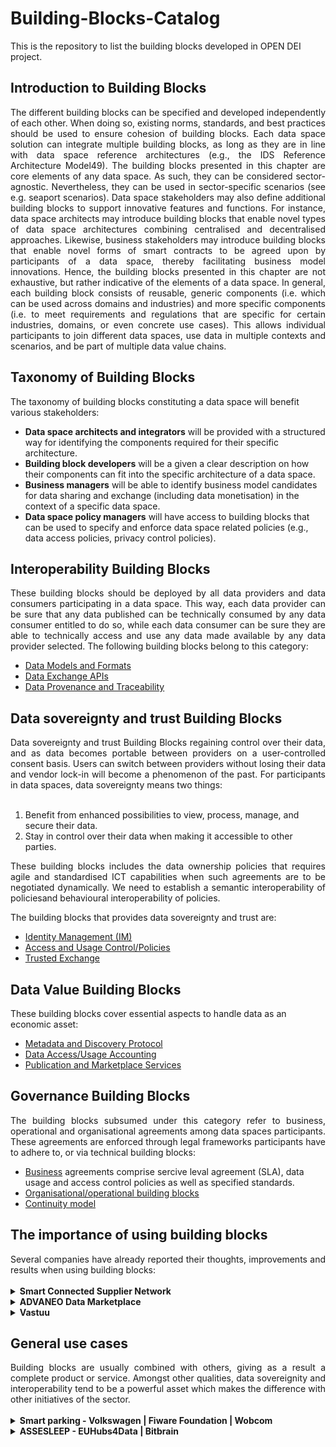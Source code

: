 # Building-Blocks-Catalog
This is the repository to list the building blocks developed in OPEN DEI project.

## Introduction to Building Blocks
<div align="justify">The different building blocks can be specified and developed independently of each other.  When doing so, existing norms, standards, and best practices should be used to ensure  cohesion of building blocks. Each data space solution can integrate multiple building blocks, as long as they are in line with data space reference architectures (e.g., the IDS Reference Architecture Model49). The building blocks presented in this chapter are core elements of any data space. As such, they can be considered sector-agnostic. Nevertheless, they can be used in sector-specific scenarios (see e.g. seaport scenarios). Data space stakeholders may also define additional building blocks to support innovative features and functions. For instance, data space architects may introduce building blocks that enable novel types of data space architectures combining centralised and decentralised approaches. Likewise, business stakeholders may introduce building blocks that enable novel forms of smart contracts to be agreed upon by participants of a data space, thereby facilitating business model innovations. Hence, the building blocks presented in this chapter are not exhaustive, but rather indicative of the elements of a data space. In general, each building block consists of reusable, generic components (i.e. which can be used across domains and industries) and more specific components (i.e. to meet requirements and regulations that are specific for certain industries, domains, or even concrete use cases). This allows individual participants to join different data spaces, use data in multiple contexts and scenarios, and be part of multiple data value chains.</div>

## Taxonomy of Building Blocks	
The taxonomy of building blocks constituting a data space will benefit various stakeholders:
- **Data space architects and integrators** will be provided with a structured way for identifying the components required for their specific architecture.
- **Building block developers** will be a given a clear description on how their components can fit into the specific architecture of a data space.
- **Business managers** will be able to identify business model candidates for data sharing and exchange (including data monetisation) in the context of a specific data space.
- **Data space policy managers** will have access to building blocks that can be used to specify and enforce data space related policies (e.g., data access policies, privacy control policies).

## Interoperability Building Blocks
<div align="justify">These building blocks should be deployed by all data providers and data consumers participating in a data space. This way, each data provider can be sure that any data published can be technically consumed by any data consumer entitled to do so, while each data consumer can be sure they are able to technically access and use any data made available by any data provider selected. The following building blocks belong to this category:</div>

- [Data Models and Formats](./data-models-and-formats.md)
- [Data Exchange APIs](./data-exchange-APIs.md)
- [Data Provenance and Traceability](./provenance_and_traceability.md)

## Data sovereignty and trust Building Blocks
<div align="justify">Data sovereignty and trust Building Blocks regaining control over their data, and as data becomes portable between providers on a  user-controlled consent basis. Users can switch between providers without losing their data  and vendor lock-in will become a phenomenon of the past. For participants in data spaces, data sovereignty means two things:</div></br>

1. Benefit from enhanced possibilities to view, process, manage, and secure their data.
2. Stay in control over their data when making it accessible to other parties.

<div align="justify">These building blocks includes the data ownership policies that requires agile and standardised ICT capabilities when such agreements are to be negotiated dynamically. We need to establish a semantic interoperability of policiesand behavioural interoperability of policies.</div>

The building blocks that provides data sovereignty and trust are:
- [Identity Management (IM)](./identity_management.md)
- [Access and Usage Control/Policies](./access_and_usage_control.md)
- [Trusted Exchange](./trusted_exchange.md)

## Data Value Building Blocks
These building blocks cover essential aspects to handle data as an economic asset: 
- [Metadata and Discovery Protocol](./metadata_and_discovery_protocol.md)
- [Data Access/Usage Accounting](./data_usage_accounting.md)
- [Publication and Marketplace Services](./publication_and_marketplace_services.md)


## Governance Building Blocks
<div align="justify">The building blocks subsumed under this category refer to business, operational and organisational agreements among data spaces participants. These agreements are enforced through legal frameworks participants have to adhere to, or via technical building blocks:</div>

- [Business](./business.md) agreements comprise sercive leval agreement (SLA), data usage and access control policies as well as specified standards.
- [Organisational/operational building blocks](./organisational_and_operational.md)
- [Continuity model](./continuity_model.md)

## The importance of using building blocks
<div align="justify">Several companies have already reported their thoughts, improvements and results when using building blocks: </div></br>

<details>
  <summary><strong>Smart Connected Supplier Network</strong></summary>
  
  - It enables small manufacturing companies to join the digitalization process without the need of hiring IT professionals.
  - A rise of 20% of the overall productivity.
  - The transaction costs of the supply chain are reduced.
  
  Visit [SCSN webpage](https://smart-connected.nl/en) for more information.
</details>
<details>
  <summary><strong>ADVANEO Data Marketplace</strong></summary>
  
  - The data marketplace has been developed as a decentralized portal, all relevant and possibly sensitive raw data always remain with the data provider and only is transferred directly to the buyer in the event of a purchase.
  - It gives the opportunity of monetizing data.
  - Open data can be used to open up new perspectives and lift your data project to the next level.
  
  Visit [ADVANEO DMP webpage](https://www.advaneo-datamarketplace.de/en/#) for more information.
</details>
<details>
  <summary><strong>Vastuu</strong></summary>
  
  - Drives Europe’s data economy
  - Next-level adoption and co-creation of value with commercial scenarios 
  - Fosters neutrality, standards and common language to avoid risks and enhance trust
  - Helps establish the community and ecosystem to foster future innovation
  - Secure data lowers the threshold for different organisations to share their knowledge and expertise.
  
</details>

## General use cases
<div align="justify">Building blocks are usually combined with others, giving as a result a complete product or service. Amongst other qualities, data sovereignity and interoperability tend to be a powerful asset which makes the difference with other initiatives of the sector.</div></br>

<details>
  <summary><strong>Smart parking - Volkswagen | Fiware Foundation | Wobcom</strong></summary>
  <div align="justify">Smart Parking is a digital solution to improve parking in a city, reduce air pollution and support local businesses. Drivers in a city are navigated to the nearest available parking space. They can register their preferred shopping profiles, and these anonymised profiles are matched with shops near the parking spaces. Matching shop offers are returned with hash codes for the possible offers. If the driver shops at that particular shop, their parking fee is paid by the shop.</div>
</details>

<details>
  <summary><strong>ASSESLEEP - EUHubs4Data | Bitbrain</strong></summary>
  <div align="justify">It consists of a highly accurate sleep monitoring device that can comfortably record sleep at your home. A comprehensive sleep dataset will be created using using <a href="https://euhubs4data.eu/experiments/assesleep/">Bitbrain</a>'s new technology, incorporating a multitude of physiological and environmental sensors. Based on data collected in controlled and uncontrolled environments, robust AI-powered sleep analysis algorithms with medical-grade accuracy will be implemented.</div>
  
</details>
